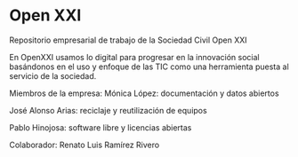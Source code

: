 Open XXI 
=========

Repositorio empresarial de trabajo de la Sociedad Civil Open XXI

En OpenXXI usamos lo digital para progresar en la innovación social basándonos en el uso y enfoque de las TIC como una herramienta puesta al servicio de la sociedad.

Miembros de la empresa: 
Mónica López: documentación y datos abiertos

José Alonso Arias: reciclaje y reutilización de equipos

Pablo Hinojosa: software libre y licencias abiertas


Colaborador: 
Renato Luis Ramírez Rivero
